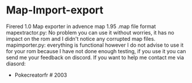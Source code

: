 # Map-Import-export
Firered 1.0 Map exporter in advence map 1.95 .map file format 
mapextractor.py:
    No problem you can use it without worries, it has no impact on the rom and I didn't notice any corrupted map files.
mapimporter.py: 
    everything is functional however I do not advise to use it for your rom because I have not done enough testing, if you use it you can send me your feedback on discord.
If you want to help me contact me via diasord:
- Pokecreatorfr # 2003
